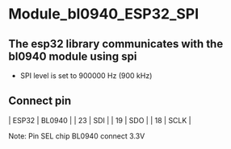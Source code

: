 # Module_bl0940_ESP32_SPI
## The esp32 library communicates with the bl0940 module using spi
  - SPI level is set to 900000 Hz (900 kHz)
## Connect pin
|     ESP32   |     BL0940   |
|      23     |      SDI     |
|      19     |      SDO     |
|      18     |      SCLK    |

Note: Pin SEL chip BL0940 connect 3.3V
